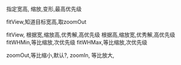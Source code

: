 指定宽高, 缩放,变形,最高优先级

fitView,知道目标宽高,取zoomOut

fitView, 根据宽,缩放高,优秀解,高优先级
         根据高,缩放宽,优秀解,高优先级
fitWHMin,等比缩放,次优先级
fitWHMax,等比缩放,次优先级

zoomOut,等比缩小,默认?,
zoomIn, 等比放大,
